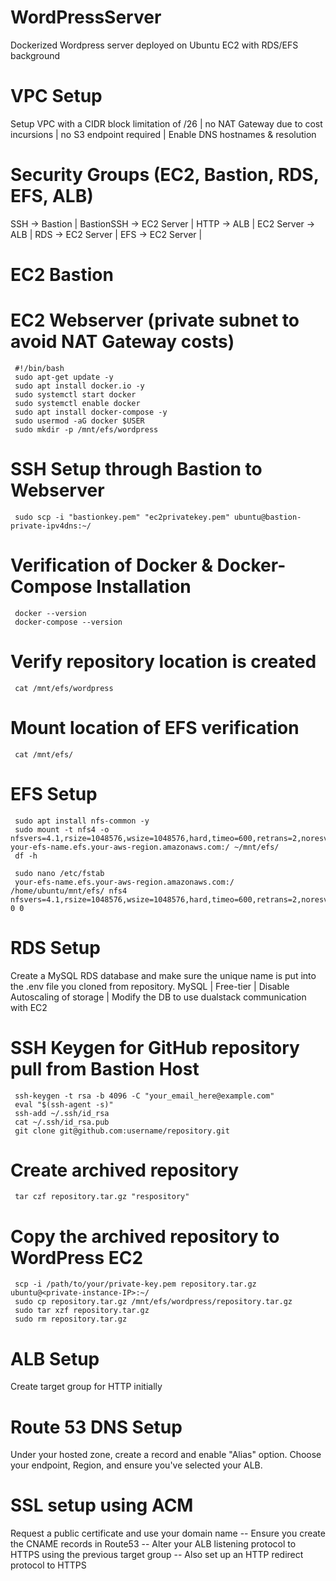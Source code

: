 # WordPressServer
Dockerized Wordpress server deployed on Ubuntu EC2 with RDS/EFS background

# VPC Setup
Setup VPC with a CIDR block limitation of /26 | no NAT Gateway due to cost incursions | no S3 endpoint required | Enable DNS hostnames & resolution 
# Security Groups (EC2, Bastion, RDS, EFS, ALB)
SSH -> Bastion |
BastionSSH -> EC2 Server |
HTTP -> ALB |
EC2 Server -> ALB |
RDS -> EC2 Server |
EFS -> EC2 Server |

# EC2 Bastion 
# EC2 Webserver (private subnet to avoid NAT Gateway costs)
     #!/bin/bash
     sudo apt-get update -y
     sudo apt install docker.io -y
     sudo systemctl start docker
     sudo systemctl enable docker
     sudo apt install docker-compose -y
     sudo usermod -aG docker $USER
     sudo mkdir -p /mnt/efs/wordpress
     
# SSH Setup through Bastion to Webserver
     sudo scp -i "bastionkey.pem" "ec2privatekey.pem" ubuntu@bastion-private-ipv4dns:~/
# Verification of Docker & Docker-Compose Installation
     docker --version
     docker-compose --version

# Verify repository location is created
     cat /mnt/efs/wordpress
     
# Mount location of EFS verification
     cat /mnt/efs/
     
# EFS Setup
     sudo apt install nfs-common -y
     sudo mount -t nfs4 -o nfsvers=4.1,rsize=1048576,wsize=1048576,hard,timeo=600,retrans=2,noresvport your-efs-name.efs.your-aws-region.amazonaws.com:/ ~/mnt/efs/
     df -h

     sudo nano /etc/fstab
     your-efs-name.efs.your-aws-region.amazonaws.com:/ /home/ubuntu/mnt/efs/ nfs4 nfsvers=4.1,rsize=1048576,wsize=1048576,hard,timeo=600,retrans=2,noresvport,_netdev 0 0
     
# RDS Setup
Create a MySQL RDS database and make sure the unique name is put into the .env file you cloned from repository.
MySQL | Free-tier | Disable Autoscaling of storage | Modify the DB to use dualstack communication with EC2

# SSH Keygen for GitHub repository pull from Bastion Host
     ssh-keygen -t rsa -b 4096 -C "your_email_here@example.com"
     eval "$(ssh-agent -s)"
     ssh-add ~/.ssh/id_rsa
     cat ~/.ssh/id_rsa.pub
     git clone git@github.com:username/repository.git
# Create archived repository 
     tar czf repository.tar.gz "respository"

# Copy the archived repository to WordPress EC2
     scp -i /path/to/your/private-key.pem repository.tar.gz ubuntu@<private-instance-IP>:~/
     sudo cp repository.tar.gz /mnt/efs/wordpress/repository.tar.gz
     sudo tar xzf repository.tar.gz
     sudo rm repository.tar.gz

# ALB Setup
Create target group for HTTP initially
# Route 53 DNS Setup 
Under your hosted zone, create a record and enable "Alias" option. Choose your endpoint, Region, and ensure you've selected your ALB.

# SSL setup using ACM
Request a public certificate and use your domain name -- Ensure you create the CNAME records in Route53 -- Alter your ALB listening protocol to HTTPS using the previous target group -- Also set up an HTTP redirect protocol to HTTPS
